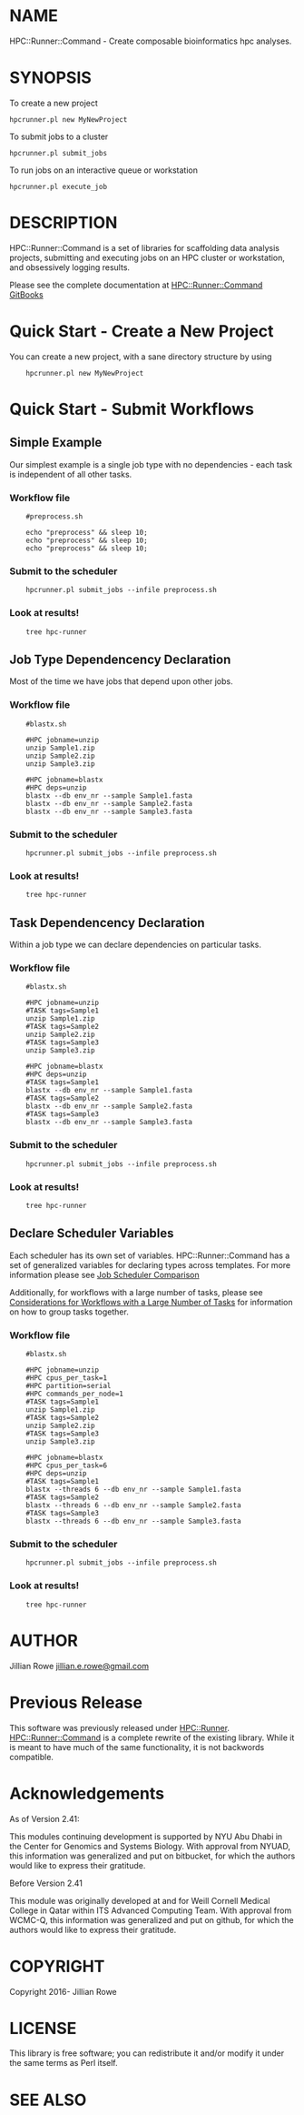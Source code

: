 # NAME

HPC::Runner::Command - Create composable bioinformatics hpc analyses.

# SYNOPSIS

To create a new project

    hpcrunner.pl new MyNewProject

To submit jobs to a cluster

    hpcrunner.pl submit_jobs

To run jobs on an interactive queue or workstation

    hpcrunner.pl execute_job

# DESCRIPTION

HPC::Runner::Command is a set of libraries for scaffolding data analysis projects,
submitting and executing jobs on an HPC cluster or workstation, and obsessively
logging results.

Please see the complete documentation at [HPC::Runner::Command GitBooks ](https://metacpan.org/pod/&#x20;https:#jerowe.gitbooks.io-hpc-runner-command-docs-content)

# Quick Start - Create a New Project

You can create a new project, with a sane directory structure by using

        hpcrunner.pl new MyNewProject

# Quick Start - Submit Workflows

## Simple Example

Our simplest example is a single job type with no dependencies - each task is independent of all other tasks.

### Workflow file

        #preprocess.sh

        echo "preprocess" && sleep 10;
        echo "preprocess" && sleep 10;
        echo "preprocess" && sleep 10;

### Submit to the scheduler

        hpcrunner.pl submit_jobs --infile preprocess.sh

### Look at results!

        tree hpc-runner

## Job Type Dependencency Declaration

Most of the time we have jobs that depend upon other jobs.

### Workflow file

        #blastx.sh

        #HPC jobname=unzip
        unzip Sample1.zip
        unzip Sample2.zip
        unzip Sample3.zip

        #HPC jobname=blastx
        #HPC deps=unzip
        blastx --db env_nr --sample Sample1.fasta
        blastx --db env_nr --sample Sample2.fasta
        blastx --db env_nr --sample Sample3.fasta

### Submit to the scheduler

        hpcrunner.pl submit_jobs --infile preprocess.sh

### Look at results!

        tree hpc-runner

## Task Dependencency Declaration

Within a job type we can declare dependencies on particular tasks.

### Workflow file

        #blastx.sh

        #HPC jobname=unzip
        #TASK tags=Sample1
        unzip Sample1.zip
        #TASK tags=Sample2
        unzip Sample2.zip
        #TASK tags=Sample3
        unzip Sample3.zip

        #HPC jobname=blastx
        #HPC deps=unzip
        #TASK tags=Sample1
        blastx --db env_nr --sample Sample1.fasta
        #TASK tags=Sample2
        blastx --db env_nr --sample Sample2.fasta
        #TASK tags=Sample3
        blastx --db env_nr --sample Sample3.fasta

### Submit to the scheduler

        hpcrunner.pl submit_jobs --infile preprocess.sh

### Look at results!

        tree hpc-runner

## Declare Scheduler Variables

Each scheduler has its own set of variables. HPC::Runner::Command has a set of
generalized variables for declaring types across templates. For more
information please see [Job Scheduler Comparison](https://jerowe.gitbooks.io/hpc-runner-command-docs/content/job_submission/comparison.html)

Additionally, for workflows with a large number of tasks, please see [Considerations for Workflows with a Large Number of Tasks](https://jerowe.gitbooks.io/hpc-runner-command-docs/content/design_workflow.html#considerations-for-workflows-with-a-large-number-of-tasks) for information on how to group tasks together.

### Workflow file

        #blastx.sh

        #HPC jobname=unzip
        #HPC cpus_per_task=1
        #HPC partition=serial
        #HPC commands_per_node=1
        #TASK tags=Sample1
        unzip Sample1.zip
        #TASK tags=Sample2
        unzip Sample2.zip
        #TASK tags=Sample3
        unzip Sample3.zip

        #HPC jobname=blastx
        #HPC cpus_per_task=6
        #HPC deps=unzip
        #TASK tags=Sample1
        blastx --threads 6 --db env_nr --sample Sample1.fasta
        #TASK tags=Sample2
        blastx --threads 6 --db env_nr --sample Sample2.fasta
        #TASK tags=Sample3
        blastx --threads 6 --db env_nr --sample Sample3.fasta

### Submit to the scheduler

        hpcrunner.pl submit_jobs --infile preprocess.sh

### Look at results!

        tree hpc-runner

# AUTHOR

Jillian Rowe <jillian.e.rowe@gmail.com>

# Previous Release

This software was previously released under [HPC::Runner](https://metacpan.org/pod/HPC::Runner). [HPC::Runner::Command](https://metacpan.org/pod/HPC::Runner::Command) is a complete rewrite of the existing library. While it is meant to have much of the same functionality, it is not backwords compatible.

# Acknowledgements

As of Version 2.41:

This modules continuing development is supported by NYU Abu Dhabi in the Center for Genomics and Systems Biology. With approval from NYUAD, this information was generalized and put on bitbucket, for which the authors would like to express their gratitude.

Before Version 2.41

This module was originally developed at and for Weill Cornell Medical College in Qatar within ITS Advanced Computing Team. With approval from WCMC-Q, this information was generalized and put on github, for which the authors would like to express their gratitude.

# COPYRIGHT

Copyright 2016- Jillian Rowe

# LICENSE

This library is free software; you can redistribute it and/or modify
it under the same terms as Perl itself.

# SEE ALSO
